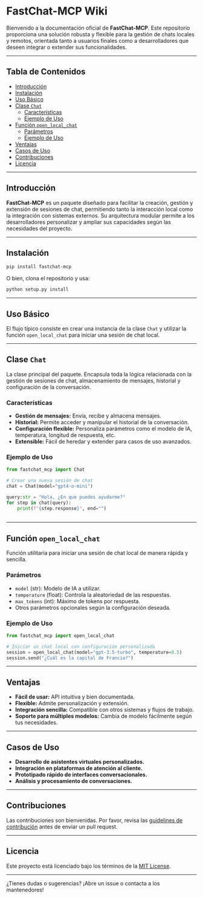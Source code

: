 # FastChat-MCP Wiki

Bienvenido a la documentación oficial de **FastChat-MCP**. Este repositorio proporciona una solución robusta y flexible para la gestión de chats locales y remotos, orientada tanto a usuarios finales como a desarrolladores que deseen integrar o extender sus funcionalidades.

---

## Tabla de Contenidos

- [Introducción](#introducción)
- [Instalación](#instalación)
- [Uso Básico](#uso-básico)
- [Clase `Chat`](#clase-chat)
  - [Características](#características)
  - [Ejemplo de Uso](#ejemplo-de-uso)
- [Función `open_local_chat`](#función-open_local_chat)
  - [Parámetros](#parámetros)
  - [Ejemplo de Uso](#ejemplo-de-uso-1)
- [Ventajas](#ventajas)
- [Casos de Uso](#casos-de-uso)
- [Contribuciones](#contribuciones)
- [Licencia](#licencia)

---

## Introducción

**FastChat-MCP** es un paquete diseñado para facilitar la creación, gestión y extensión de sesiones de chat, permitiendo tanto la interacción local como la integración con sistemas externos. Su arquitectura modular permite a los desarrolladores personalizar y ampliar sus capacidades según las necesidades del proyecto.

---

## Instalación

```bash
pip install fastchat-mcp
```

O bien, clona el repositorio y usa:

```bash
python setup.py install
```

---

## Uso Básico

El flujo típico consiste en crear una instancia de la clase `Chat` y utilizar la función `open_local_chat` para iniciar una sesión de chat local.

---

## Clase `Chat`

La clase principal del paquete. Encapsula toda la lógica relacionada con la gestión de sesiones de chat, almacenamiento de mensajes, historial y configuración de la conversación.

### Características

- **Gestión de mensajes:** Envía, recibe y almacena mensajes.
- **Historial:** Permite acceder y manipular el historial de la conversación.
- **Configuración flexible:** Personaliza parámetros como el modelo de IA, temperatura, longitud de respuesta, etc.
- **Extensible:** Fácil de heredar y extender para casos de uso avanzados.

### Ejemplo de Uso

```python
from fastchat_mcp import Chat

# Crear una nueva sesión de chat
chat = Chat(model="gpt4-o-mini")

query:str = "Hola, ¿En que puedes ayudarme?"
for step in chat(query):
    print(f"{step.response}", end="")
        
```

---

## Función `open_local_chat`

Función utilitaria para iniciar una sesión de chat local de manera rápida y sencilla.

### Parámetros

- `model` (str): Modelo de IA a utilizar.
- `temperature` (float): Controla la aleatoriedad de las respuestas.
- `max_tokens` (int): Máximo de tokens por respuesta.
- Otros parámetros opcionales según la configuración deseada.

### Ejemplo de Uso

```python
from fastchat_mcp import open_local_chat

# Iniciar un chat local con configuración personalizada
session = open_local_chat(model="gpt-3.5-turbo", temperature=0.5)
session.send("¿Cuál es la capital de Francia?")
```

---

## Ventajas

- **Fácil de usar:** API intuitiva y bien documentada.
- **Flexible:** Admite personalización y extensión.
- **Integración sencilla:** Compatible con otros sistemas y flujos de trabajo.
- **Soporte para múltiples modelos:** Cambia de modelo fácilmente según tus necesidades.

---

## Casos de Uso

- **Desarrollo de asistentes virtuales personalizados.**
- **Integración en plataformas de atención al cliente.**
- **Prototipado rápido de interfaces conversacionales.**
- **Análisis y procesamiento de conversaciones.**

---

## Contribuciones

Las contribuciones son bienvenidas. Por favor, revisa las [guidelines de contribución](CONTRIBUTING.md) antes de enviar un pull request.

---

## Licencia

Este proyecto está licenciado bajo los términos de la [MIT License](LICENSE).

---

¿Tienes dudas o sugerencias? ¡Abre un issue o contacta a los mantenedores!
